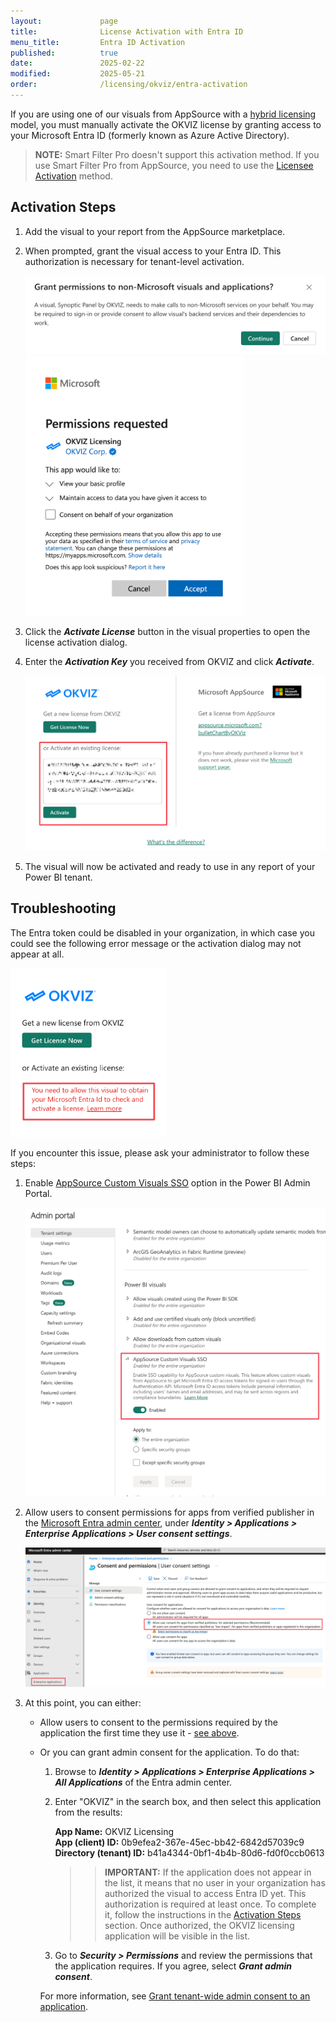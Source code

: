 ```yaml
---
layout:             page
title:              License Activation with Entra ID
menu_title:         Entra ID Activation
published:          true
date:               2025-02-22
modified:           2025-05-21
order:              /licensing/okviz/entra-activation
---
```


If you are using one of our visuals from AppSource with a [hybrid licensing](../index.md#a-third-option-hybrid-licensing) model, you must manually activate the OKVIZ license by granting access to your Microsoft Entra ID (formerly known as Azure Active Directory).

> **NOTE:** Smart Filter Pro doesn't support this activation method. If you use Smart Filter Pro from AppSource, you need to use the [Licensee Activation](licensee-activation.md) method.

## Activation Steps

1. Add the visual to your report from the AppSource marketplace.

2. When prompted, grant the visual access to your Entra ID. This authorization is necessary for tenant-level activation.

    <img src="images/entra-consent-screen1.png" width="600">

    <img src="images/entra-consent-screen2.png" width="350">

3. Click the ***Activate License*** button in the visual properties to open the license activation dialog.

4. Enter the ***Activation Key*** you received from OKVIZ and click ***Activate***.

    <img src="images/okviz-lic-activation-key.png" width="500">

5. The visual will now be activated and ready to use in any report of your Power BI tenant.

## Troubleshooting

The Entra token could be disabled in your organization, in which case you could see the following error message or the activation dialog may not appear at all.

<img src="images/entra-disabled.png" width="250">

If you encounter this issue, please ask your administrator to follow these steps:

1. Enable [AppSource Custom Visuals SSO](https://learn.microsoft.com/en-us/fabric/admin/organizational-visuals#appsource-custom-visuals-sso) option in the Power BI Admin Portal.

    <img src="images/sso.png">

2. Allow users to consent permissions for apps from verified publisher in the [Microsoft Entra admin center](https://entra.microsoft.com/), under ***Identity > Applications > Enterprise Applications > User consent settings***.

    <img src="images/user-consent.png">

3. At this point, you can either:

    - Allow users to consent to the permissions required by the application the first time they use it - [see above](#activation-steps).

    - Or you can grant admin consent for the application. To do that:

        1. Browse to ***Identity > Applications > Enterprise Applications > All Applications*** of the Entra admin center.
        2. Enter "OKVIZ" in the search box, and then select this application from the results:

            **App Name:** OKVIZ Licensing  
            **App (client) ID:** 0b9efea2-367e-45ec-bb42-6842d57039c9  
            **Directory (tenant) ID:** b41a4344-0bf1-4b4b-80d6-fd0f0ccb0613
            
            >> **IMPORTANT:** If the application does not appear in the list, it means that no user in your organization has authorized the visual to access Entra ID yet. This authorization is required at least once. To complete it, follow the instructions in the [Activation Steps](#activation-steps) section. Once authorized, the OKVIZ licensing application will be visible in the list.
        
        3. Go to ***Security > Permissions*** and review the permissions that the application requires. If you agree, select ***Grant admin consent***.

        For more information, see [Grant tenant-wide admin consent to an application](https://learn.microsoft.com/en-us/entra/identity/enterprise-apps/admin-consent).
